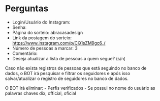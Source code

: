 # Perguntas

- Login/Usuário do Instagram:
- Senha:
- Página do sorteio: abracasadesign
- Link da postagem do sorteio: https://www.instagram.com/p/CQ1sZM9gc6_/
- Número de pessoas a marcar: 3
- Comentário: 
- Deseja atualizar a lista de pessoas a quem segue? (s/n)

Caso não exista registros de pessoas que está seguindo no banco de dados, o BOT irá pesquisar e filtrar os seguidores e após isso salvar/atualizar o registro de seguidores no banco de dados.

O BOT irá eliminar:
    - Perfis verificados
    - Se possui no nome do usuário as palavras chaves dix, official, oficial

